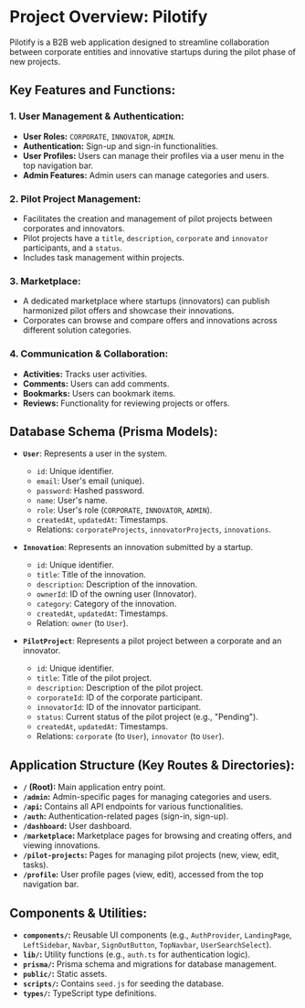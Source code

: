 # Project Overview: Pilotify

Pilotify is a B2B web application designed to streamline collaboration between corporate entities and innovative startups during the pilot phase of new projects.

## Key Features and Functions:

### 1. User Management & Authentication:
*   **User Roles:** `CORPORATE`, `INNOVATOR`, `ADMIN`.
*   **Authentication:** Sign-up and sign-in functionalities.
*   **User Profiles:** Users can manage their profiles via a user menu in the top navigation bar.
*   **Admin Features:** Admin users can manage categories and users.

### 2. Pilot Project Management:
*   Facilitates the creation and management of pilot projects between corporates and innovators.
*   Pilot projects have a `title`, `description`, `corporate` and `innovator` participants, and a `status`.
*   Includes task management within projects.

### 3. Marketplace:
*   A dedicated marketplace where startups (innovators) can publish harmonized pilot offers and showcase their innovations.
*   Corporates can browse and compare offers and innovations across different solution categories.

### 4. Communication & Collaboration:
*   **Activities:** Tracks user activities.
*   **Comments:** Users can add comments.
*   **Bookmarks:** Users can bookmark items.
*   **Reviews:** Functionality for reviewing projects or offers.

## Database Schema (Prisma Models):

*   **`User`**: Represents a user in the system.
    *   `id`: Unique identifier.
    *   `email`: User's email (unique).
    *   `password`: Hashed password.
    *   `name`: User's name.
    *   `role`: User's role (`CORPORATE`, `INNOVATOR`, `ADMIN`).
    *   `createdAt`, `updatedAt`: Timestamps.
    *   Relations: `corporateProjects`, `innovatorProjects`, `innovations`.

*   **`Innovation`**: Represents an innovation submitted by a startup.
    *   `id`: Unique identifier.
    *   `title`: Title of the innovation.
    *   `description`: Description of the innovation.
    *   `ownerId`: ID of the owning user (Innovator).
    *   `category`: Category of the innovation.
    *   `createdAt`, `updatedAt`: Timestamps.
    *   Relation: `owner` (to `User`).

*   **`PilotProject`**: Represents a pilot project between a corporate and an innovator.
    *   `id`: Unique identifier.
    *   `title`: Title of the pilot project.
    *   `description`: Description of the pilot project.
    *   `corporateId`: ID of the corporate participant.
    *   `innovatorId`: ID of the innovator participant.
    *   `status`: Current status of the pilot project (e.g., "Pending").
    *   `createdAt`, `updatedAt`: Timestamps.
    *   Relations: `corporate` (to `User`), `innovator` (to `User`).

## Application Structure (Key Routes & Directories):

*   **`/` (Root):** Main application entry point.
*   **`/admin`:** Admin-specific pages for managing categories and users.
*   **`/api`:** Contains all API endpoints for various functionalities.
*   **`/auth`:** Authentication-related pages (sign-in, sign-up).
*   **`/dashboard`:** User dashboard.
*   **`/marketplace`:** Marketplace pages for browsing and creating offers, and viewing innovations.
*   **`/pilot-projects`:** Pages for managing pilot projects (new, view, edit, tasks).
*   **`/profile`:** User profile pages (view, edit), accessed from the top navigation bar.

## Components & Utilities:

*   **`components/`:** Reusable UI components (e.g., `AuthProvider`, `LandingPage`, `LeftSidebar`, `Navbar`, `SignOutButton`, `TopNavbar`, `UserSearchSelect`).
*   **`lib/`:** Utility functions (e.g., `auth.ts` for authentication logic).
*   **`prisma/`:** Prisma schema and migrations for database management.
*   **`public/`:** Static assets.
*   **`scripts/`:** Contains `seed.js` for seeding the database.
*   **`types/`:** TypeScript type definitions.
